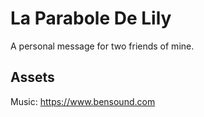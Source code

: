 # La Parabole De Lily

A personal message for two friends of mine.

## Assets

Music: https://www.bensound.com
